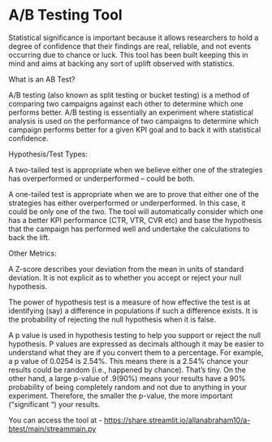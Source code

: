 # A/B Testing Tool

Statistical significance is important because it allows researchers to hold a degree of confidence that their findings are real, reliable, and not events occurring due to chance or luck. This tool has been built keeping this in mind and aims at backing any sort of uplift observed with statistics.

What is an AB Test?

A/B testing (also known as split testing or bucket testing) is a method of comparing two campaigns against each other to determine which one performs better. A/B testing is essentially an experiment where statistical analysis is used on the performance of two campaigns to determine which campaign performs better for a given KPI goal and to back it with statistical confidence.

Hypothesis/Test Types:

A two-tailed test is appropriate when we believe either one of the strategies has overperformed or underperformed – could be both.

A one-tailed test is appropriate when we are to prove that either one of the strategies has either overperformed or underperformed. In this case, it could be only one of the two. The tool will automatically consider which one has a better KPI performance (CTR, VTR, CVR etc) and base the hypothesis that the campaign has performed well and undertake the calculations to back the lift.

Other Metrics:

A Z-score describes your deviation from the mean in units of standard deviation. It is not explicit as to whether you accept or reject your null hypothesis.

The power of hypothesis test is a measure of how effective the test is at identifying (say) a difference in populations if such a difference exists. It is the probability of rejecting the null hypothesis when it is false.

A p value is used in hypothesis testing to help you support or reject the null hypothesis. P values are expressed as decimals although it may be easier to understand what they are if you convert them to a percentage. For example, a p value of 0.0254 is 2.54%. This means there is a 2.54% chance your results could be random (i.e., happened by chance). That’s tiny. On the other hand, a large p-value of .9(90%) means your results have a 90% probability of being completely random and not due to anything in your experiment. Therefore, the smaller the p-value, the more important (“significant “) your results.


You can access the tool at - https://share.streamlit.io/allanabraham10/a-btest/main/streammain.py
